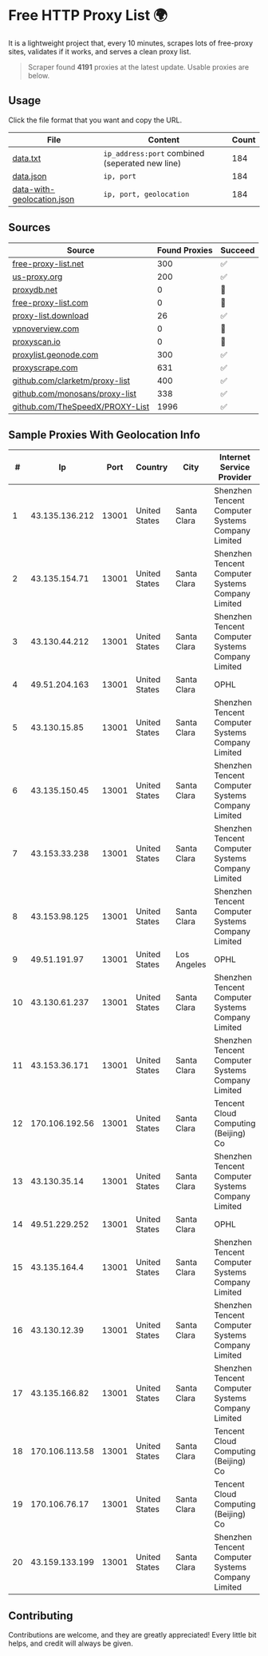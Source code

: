 
# Free HTTP Proxy List 🌍

It is a lightweight project that, every 10 minutes, scrapes lots of free-proxy sites, validates if it works, and serves a clean proxy list.


> Scraper found **4191** proxies at the latest update. Usable proxies are below.

## Usage

Click the file format that you want and copy the URL.


|File|Content|Count|
|----|-------|-----|
|[data.txt](https://raw.githubusercontent.com/themiralay/Proxy-List-World/master/data.txt)|`ip_address:port` combined (seperated new line)|184|
|[data.json](https://raw.githubusercontent.com/themiralay/Proxy-List-World/master/data.json)|`ip, port`|184|
|[data-with-geolocation.json](https://raw.githubusercontent.com/themiralay/Proxy-List-World/master/data-with-geolocation.json)|`ip, port, geolocation`|184|

## Sources

|Source|Found Proxies|Succeed|
|------|-------------|-------|
|[free-proxy-list.net](https://free-proxy-list.net)|300|✅|
|[us-proxy.org](https://www.us-proxy.org)|200|✅|
|[proxydb.net](http://proxydb.net)|0|🚫|
|[free-proxy-list.com](https://free-proxy-list.com/?page=&port=&type%5B%5D=http&type%5B%5D=https&up_time=0&search=Search)|0|🚫|
|[proxy-list.download](https://www.proxy-list.download/HTTP)|26|✅|
|[vpnoverview.com](https://vpnoverview.com/privacy/anonymous-browsing/free-proxy-servers)|0|🚫|
|[proxyscan.io](https://www.proxyscan.io)|0|🚫|
|[proxylist.geonode.com](https://proxylist.geonode.com/api/proxy-list?limit=300&page=1&sort_by=lastChecked&sort_type=desc&protocols=http,https)|300|✅|
|[proxyscrape.com](https://api.proxyscrape.com/v2/?request=displayproxies&protocol=http&timeout=10000&country=all&ssl=all&anonymity=all)|631|✅|
|[github.com/clarketm/proxy-list](https://raw.githubusercontent.com/clarketm/proxy-list/master/proxy-list-raw.txt)|400|✅|
|[github.com/monosans/proxy-list](https://raw.githubusercontent.com/monosans/proxy-list/main/proxies/http.txt)|338|✅|
|[github.com/TheSpeedX/PROXY-List](https://raw.githubusercontent.com/TheSpeedX/PROXY-List/master/http.txt)|1996|✅|


## Sample Proxies With Geolocation Info

|#|Ip|Port|Country|City|Internet Service Provider|
|-|--|----|-------|----|-------------------------|
|1|43.135.136.212|13001|United States|Santa Clara|Shenzhen Tencent Computer Systems Company Limited|
|2|43.135.154.71|13001|United States|Santa Clara|Shenzhen Tencent Computer Systems Company Limited|
|3|43.130.44.212|13001|United States|Santa Clara|Shenzhen Tencent Computer Systems Company Limited|
|4|49.51.204.163|13001|United States|Santa Clara|OPHL|
|5|43.130.15.85|13001|United States|Santa Clara|Shenzhen Tencent Computer Systems Company Limited|
|6|43.135.150.45|13001|United States|Santa Clara|Shenzhen Tencent Computer Systems Company Limited|
|7|43.153.33.238|13001|United States|Santa Clara|Shenzhen Tencent Computer Systems Company Limited|
|8|43.153.98.125|13001|United States|Santa Clara|Shenzhen Tencent Computer Systems Company Limited|
|9|49.51.191.97|13001|United States|Los Angeles|OPHL|
|10|43.130.61.237|13001|United States|Santa Clara|Shenzhen Tencent Computer Systems Company Limited|
|11|43.153.36.171|13001|United States|Santa Clara|Shenzhen Tencent Computer Systems Company Limited|
|12|170.106.192.56|13001|United States|Santa Clara|Tencent Cloud Computing (Beijing) Co|
|13|43.130.35.14|13001|United States|Santa Clara|Shenzhen Tencent Computer Systems Company Limited|
|14|49.51.229.252|13001|United States|Santa Clara|OPHL|
|15|43.135.164.4|13001|United States|Santa Clara|Shenzhen Tencent Computer Systems Company Limited|
|16|43.130.12.39|13001|United States|Santa Clara|Shenzhen Tencent Computer Systems Company Limited|
|17|43.135.166.82|13001|United States|Santa Clara|Shenzhen Tencent Computer Systems Company Limited|
|18|170.106.113.58|13001|United States|Santa Clara|Tencent Cloud Computing (Beijing) Co|
|19|170.106.76.17|13001|United States|Santa Clara|Tencent Cloud Computing (Beijing) Co|
|20|43.159.133.199|13001|United States|Santa Clara|Shenzhen Tencent Computer Systems Company Limited|



## Contributing

Contributions are welcome, and they are greatly appreciated! Every
little bit helps, and credit will always be given.

